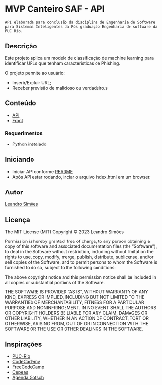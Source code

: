 # MVP Canteiro SAF - API

    API elaborada para conclusão da disciplina de Engenharia de Software para Sistemas Inteligentes da Pós graduação Engenharia de software da PUC Rio.

## Descrição

Este projeto aplica um modelo de classificação de machine learning para identificar URLs que tenham caracteristicas de Phishing.

O projeto permite ao usuário:
- Inserir/Excluir URL;
- Receber previsão de malicioso ou verdadeiro.s

## Conteúdo

- [API](./url_checker_API/)
- [Front](./url_checker_front/)

### Requerimentos

- [Python instalado](https://www.python.org/downloads/)

## Iniciando

- Iniciar API conforme [README](./url_checker_API/README.md)
- Após API estar rodando, inciar o arquivo index.html em um browser.

## Autor
 
[Leandro Simões](https://github.com/Leandr0SmS)

## Licença

The MIT License (MIT)
Copyright © 2023 Leandro Simões

Permission is hereby granted, free of charge, to any person obtaining a copy of this software and associated documentation files (the “Software”), to deal in the Software without restriction, including without limitation the rights to use, copy, modify, merge, publish, distribute, sublicense, and/or sell copies of the Software, and to permit persons to whom the Software is furnished to do so, subject to the following conditions:

The above copyright notice and this permission notice shall be included in all copies or substantial portions of the Software.

THE SOFTWARE IS PROVIDED “AS IS”, WITHOUT WARRANTY OF ANY KIND, EXPRESS OR IMPLIED, INCLUDING BUT NOT LIMITED TO THE WARRANTIES OF MERCHANTABILITY, FITNESS FOR A PARTICULAR PURPOSE AND NONINFRINGEMENT. IN NO EVENT SHALL THE AUTHORS OR COPYRIGHT HOLDERS BE LIABLE FOR ANY CLAIM, DAMAGES OR OTHER LIABILITY, WHETHER IN AN ACTION OF CONTRACT, TORT OR OTHERWISE, ARISING FROM, OUT OF OR IN CONNECTION WITH THE SOFTWARE OR THE USE OR OTHER DEALINGS IN THE SOFTWARE.

## Inspirações

* [PUC-Rio](https://www.puc-rio.br/index.html)
* [CodeCademy](https://www.codecademy.com/)
* [FreeCodeCamp](https://www.freecodecamp.org/learn/)
* [Cepeas](https://www.cepeas.org/)
* [Agenda Gotsch](https://agendagotsch.com/)


